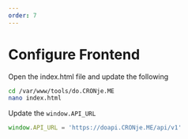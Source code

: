 ```yaml
---
order: 7
---
```

# Configure Frontend

Open the index.html file and update the following

```sh
cd /var/www/tools/do.CRONje.ME
nano index.html
```

Update the `window.API_URL`

```js
window.API_URL = 'https://doapi.CRONje.ME/api/v1'
```
